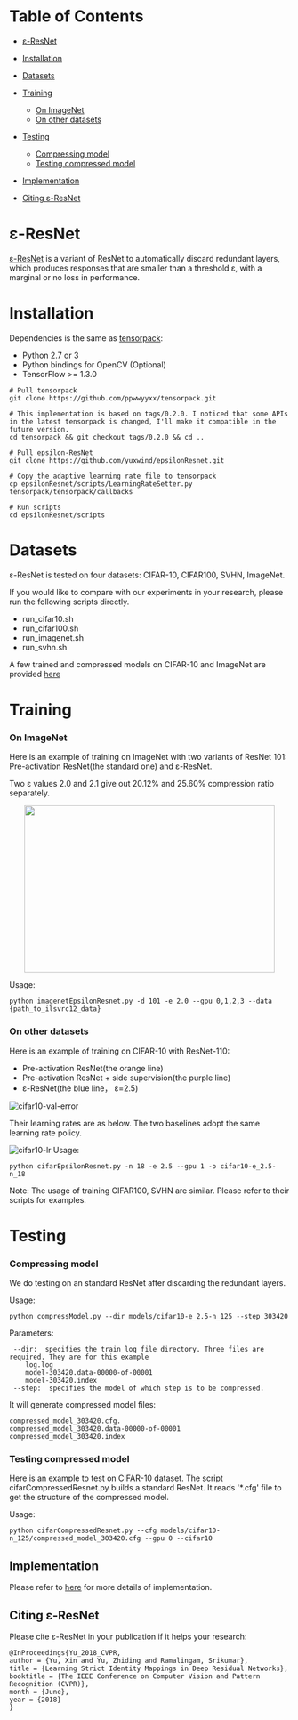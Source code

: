 <!--ts-->
Table of Contents
=================
   * [ε-ResNet](#ε-resnet)
   * [Installation](#installation)
   * [Datasets](#Datasets)
   * [Training](#training)
   	   * [On ImageNet](#on-imagenet)
      * [On other datasets](#on-other-datasets)
   * [Testing](#testing)
      * [Compressing model](#compressing-model)
      * [Testing compressed model](#testing-compressed-model)
      
   * [Implementation](#implementation)
   * [Citing ε-ResNet](#citing-ε-resnet)

<!-- Added by: xiny, at:  -->

<!--te-->
# &epsilon;-ResNet
[&epsilon;-ResNet](https://arxiv.org/abs/1804.01661) is a variant of ResNet to automatically discard redundant layers, which produces responses that are smaller than a threshold &epsilon;, with a marginal or no loss in performance.


# Installation

Dependencies is the same as [tensorpack](https://github.com/ppwwyyxx/tensorpack):

+ Python 2.7 or 3
+ Python bindings for OpenCV (Optional)
+ TensorFlow >= 1.3.0

```
# Pull tensorpack
git clone https://github.com/ppwwyyxx/tensorpack.git

# This implementation is based on tags/0.2.0. I noticed that some APIs in the latest tensorpack is changed, I'll make it compatible in the future version.  
cd tensorpack && git checkout tags/0.2.0 && cd ..

# Pull epsilon-ResNet
git clone https://github.com/yuxwind/epsilonResnet.git

# Copy the adaptive learning rate file to tensorpack 
cp epsilonResnet/scripts/LearningRateSetter.py tensorpack/tensorpack/callbacks

# Run scripts
cd epsilonResnet/scripts
```
	 
# Datasets

&epsilon;-ResNet is tested on four datasets: CIFAR-10, CIFAR100, SVHN, ImageNet. 

If you would like to compare with our experiments in your research, please run the following scripts directly.

+ run_cifar10.sh
+ run_cifar100.sh
+ run_imagenet.sh
+ run_svhn.sh

A few trained and compressed models on CIFAR-10 and ImageNet are provided [here](https://drive.google.com/drive/folders/1pJ6C3IbxmrvwjgTlnlQ13bLZXuH3j8yt?usp=sharing)

# Training

### On ImageNet
Here is an example of training on ImageNet with two variants of ResNet 101: Pre-activation ResNet(the standard one) and &epsilon;-ResNet.

Two &epsilon; values 2.0 and 2.1 give out 20.12% and 25.60% compression ratio separately.

<p style="text-align:center;"><img src="figures/imagenet-val-error.png" align="middle" width="450" height="300"/></p>

Usage:

```
python imagenetEpsilonResnet.py -d 101 -e 2.0 --gpu 0,1,2,3 --data {path_to_ilsvrc12_data}  
```


### On other datasets
Here is an example of training on CIFAR-10 with ResNet-110:

+ Pre-activation ResNet(the orange line)
+ Pre-activation ResNet + side supervision(the purple line)
+ &epsilon;-ResNet(the blue line， &epsilon;=2.5)
	

![cifar10-val-error](figures/cifar10-val-error.png)

Their learning rates are as below. The two baselines adopt the same learning rate policy. 

![cifar10-lr](figures/cifar10-lr.png)
Usage:

```
python cifarEpsilonResnet.py -n 18 -e 2.5 --gpu 1 -o cifar10-e_2.5-n_18 
```
Note: The usage of training CIFAR100, SVHN are similar. Please refer to their scripts for examples.

# Testing
### Compressing model
We do testing on an standard ResNet after discarding the redundant layers. 

Usage:

```
python compressModel.py --dir models/cifar10-e_2.5-n_125 --step 303420

```

Parameters:

```
 --dir:  specifies the train_log file directory. Three files are required. They are for this example
 	log.log
 	model-303420.data-00000-of-00001
 	model-303420.index
 --step:  specifies the model of which step is to be compressed.
```

It will generate compressed model files:

```
compressed_model_303420.cfg.
compressed_model_303420.data-00000-of-00001
compressed_model_303420.index
```

### Testing compressed model
Here is an example to test on CIFAR-10 dataset. The script cifarCompressedResnet.py builds a standard ResNet. It reads '*.cfg' file to get the structure of the compressed model.

Usage:

``` 
python cifarCompressedResnet.py --cfg models/cifar10-n_125/compressed_model_303420.cfg --gpu 0 --cifar10 
```


<!---
Or we prune a block if the moving average value is greater than a threshold. That's is discarded\_threshold in compressModel.py.

On a ImangeNet model of &epsilon;-ResNet 101, we test different discarded\_treshold and get results as below. 

[//]: # (|  discarded\_treshold | 0.5   |  1 | 0.3  |)
[//]: # (|---|---|---|---|)
[//]: # (| val\_error\_top1  	|0.23036 |  0.23182 |  0.23448  | )
[//]: # (| val\_error\_top5  	|0.06694 |  0.06744 |  0.0694   |  )
[//]: # (| #discarded block  |7   	  |  6|  8 |  ) 
-->


## Implementation
Please refer to [here](scripts/README.md) for more details of implementation. 
## Citing &epsilon;-ResNet

Please cite &epsilon;-ResNet in your publication if it helps your research:

```
@InProceedings{Yu_2018_CVPR,
author = {Yu, Xin and Yu, Zhiding and Ramalingam, Srikumar},
title = {Learning Strict Identity Mappings in Deep Residual Networks},
booktitle = {The IEEE Conference on Computer Vision and Pattern Recognition (CVPR)},
month = {June},
year = {2018}
}
```
